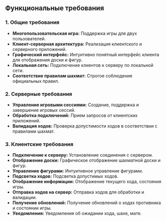 ## Функциональные требования

### 1. Общие требования

*   **Многопользовательская игра:** Поддержка игры для двух пользователей.
*   **Клиент-серверная архитектура:** Реализация клиентского и серверного приложений.
*   **Графический интерфейс:** Интуитивно понятный интерфейс клиента для отображения доски и фигур.
*   **Локальная сеть:** Подключение клиентов к серверу по локальной сети.
*   **Соответствие правилам шахмат:** Строгое соблюдение официальных правил.

### 2. Серверные требования

*   **Управление игровыми сессиями:** Создание, поддержка и завершение игровых сессий.
*   **Обработка подключений:** Прием запросов от клиентских приложений.
*   **Валидация ходов:** Проверка допустимости ходов в соответствии с правилами шахмат.

### 3. Клиентские требования

*   **Подключение к серверу:** Установление соединения с сервером.
*   **Отображение доски:** Графическое отображение шахматной доски и фигур.
*   **Управление фигурами:** Интуитивное управление фигурами.
*   **Подсветка ходов:** Подсветка допустимых ходов.
*   **Отображение информации:** Отображение текущего хода, состояния игры.
*   **Отправка ходов на сервер:** Отправка ходов для обработки и валидации.
*   **Получение обновлений:** Получение обновлений о ходах противника и состоянии игры.
*   **Уведомления:** Уведомления об ожидании хода, шахе, мате.
